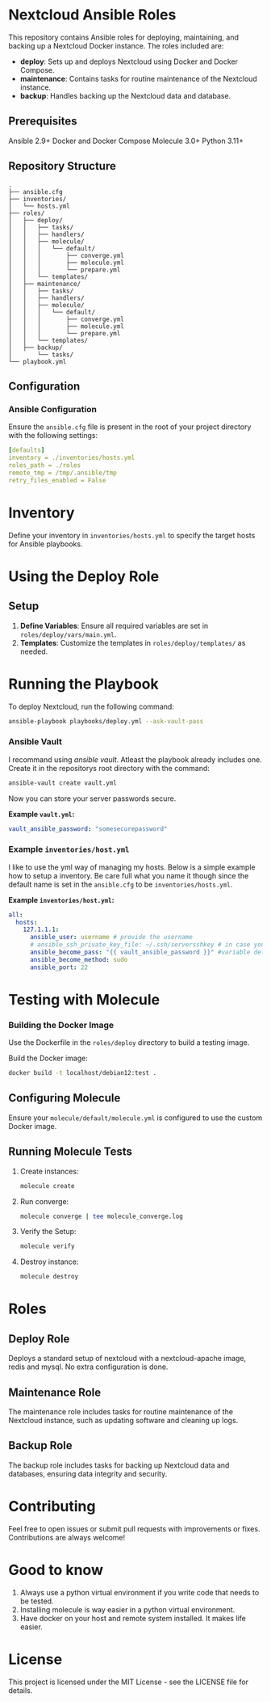 # Nextcloud Ansible Roles

This repository contains Ansible roles for deploying, maintaining, and backing up a Nextcloud Docker instance. The roles included are:

- **deploy**: Sets up and deploys Nextcloud using Docker and Docker Compose.
- **maintenance**: Contains tasks for routine maintenance of the Nextcloud instance.
- **backup**: Handles backing up the Nextcloud data and database.

## Prerequisites
Ansible 2.9+
Docker and Docker Compose
Molecule 3.0+
Python 3.11+

## Repository Structure

```
.
├── ansible.cfg
├── inventories/
│   └── hosts.yml
├── roles/
│   ├── deploy/
│   │   ├── tasks/
│   │   ├── handlers/
│   │   ├── molecule/
│   │   │   └── default/
│   │   │       ├── converge.yml
│   │   │       ├── molecule.yml
│   │   │       └── prepare.yml
│   │   └── templates/
│   ├── maintenance/
│   │   ├── tasks/
│   │   ├── handlers/
│   │   ├── molecule/
│   │   │   └── default/
│   │   │       ├── converge.yml
│   │   │       ├── molecule.yml
│   │   │       └── prepare.yml
│   │   └── templates/
│   ├── backup/
│       └── tasks/
└── playbook.yml

```

## Configuration

### Ansible Configuration

Ensure the `ansible.cfg` file is present in the root of your project directory with the following settings:
```yml
[defaults]
inventory = ./inventories/hosts.yml
roles_path = ./roles
remote_tmp = /tmp/.ansible/tmp
retry_files_enabled = False
```

# Inventory
Define your inventory in `inventories/hosts.yml` to specify the target hosts for Ansible playbooks.

# Using the Deploy Role
## Setup
1. **Define Variables**: Ensure all required variables are set in `roles/deploy/vars/main.yml`.
2. **Templates**: Customize the templates in `roles/deploy/templates/` as needed.

# Running the Playbook

To deploy Nextcloud, run the following command:
```bash
ansible-playbook playbooks/deploy.yml --ask-vault-pass
```

### Ansible Vault

I recommand using *ansible vault*. Atleast the playbook already includes one. Create it in the repositorys root directory with the command:
```bash
ansible-vault create vault.yml
```
Now you can store your server passwords secure.

**Example `vault.yml`:**
```yml
vault_ansible_password: "somesecurepassword"
```

### Example `inventories/host.yml`
I like to use the yml way of managing my hosts. Below is a simple example how to setup a inventory. Be care full what you name it though since the default name is set in the `ansible.cfg` to be `inventories/hosts.yml`. 

**Example `inventories/host.yml`:** 
```yml
all:
  hosts:
    127.1.1.1:
      ansible_user: username # provide the username
      # ansible_ssh_private_key_file: ~/.ssh/serversshkey # in case you use ssh key (you should)
      ansible_become_pass: "{{ vault_ansible_password }}" #variable defiened in vault.yml that points to the password of the user
      ansible_become_method: sudo
      ansible_port: 22
```

# Testing with Molecule
### Building the Docker Image
Use the Dockerfile in the `roles/deploy` directory to build a testing image.

Build the Docker image:
```bash
docker build -t localhost/debian12:test .
```

## Configuring Molecule
Ensure your `molecule/default/molecule.yml` is configured to use the custom Docker image.

## Running Molecule Tests
1. Create instances:
    ```bash
    molecule create
    ```
2. Run converge:
    ```bash
    molecule converge | tee molecule_converge.log
    ```
3. Verify the Setup:
    ```bash
    molecule verify
    ```
4. Destroy instance:
    ```bash
    molecule destroy
    ```

# Roles
## Deploy Role
Deploys a standard setup of nextcloud with a nextcloud-apache image, redis and mysql. No extra configuration is done.

## Maintenance Role
The maintenance role includes tasks for routine maintenance of the Nextcloud instance, such as updating software and cleaning up logs.

## Backup Role
The backup role includes tasks for backing up Nextcloud data and databases, ensuring data integrity and security.

# Contributing
Feel free to open issues or submit pull requests with improvements or fixes. Contributions are always welcome!

# Good to know

1. Always use a python virtual environment if you write code that needs to be tested.
2. Installing molecule is way easier in a python virtual environment.
3. Have docker on your host and remote system installed. It makes life easier.

# License
This project is licensed under the MIT License - see the LICENSE file for details.
